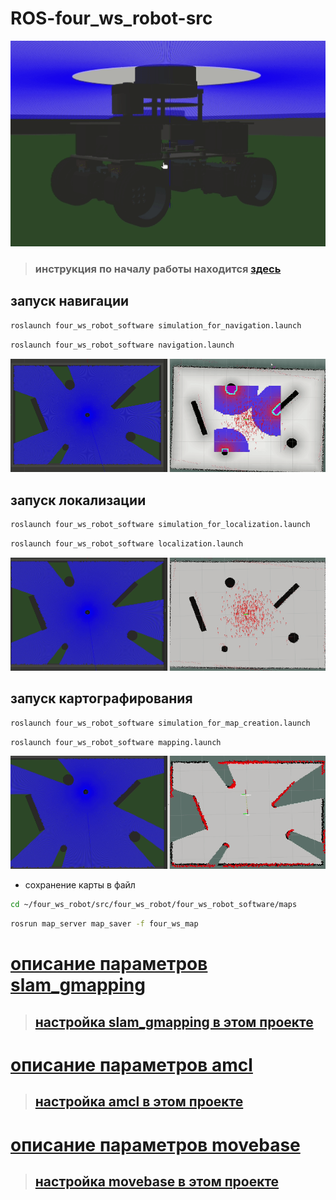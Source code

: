 # ROS-four_ws_robot-src

<p align="center">
<img src="docs/model.gif">
</p>

> ### инструкция по началу работы находится [здесь](docs/DEVELOPMENT.md)

## запуск навигации

```bash
roslaunch four_ws_robot_software simulation_for_navigation.launch
```

```bash
roslaunch four_ws_robot_software navigation.launch
```

<p align="center">
<img src="docs/navigation.gif">
</p>

## запуск локализации

```bash
roslaunch four_ws_robot_software simulation_for_localization.launch
```

```bash
roslaunch four_ws_robot_software localization.launch
```

<p align="center">
<img src="docs/localization.gif">
</p>

## запуск картографирования

```bash
roslaunch four_ws_robot_software simulation_for_map_creation.launch
```

```bash
roslaunch four_ws_robot_software mapping.launch
```

<p align="center">
<img src="docs/slam_gmapping.gif">
</p>

* сохранение карты в файл

```bash
cd ~/four_ws_robot/src/four_ws_robot/four_ws_robot_software/maps
```

```bash
rosrun map_server map_saver -f four_ws_map
```

# [описание параметров slam_gmapping](docs/slam_gmapping_params.md)

> ## [настройка slam_gmapping в этом проекте](four_ws_robot_software/config/slam_gmapping_params/slam_gmapping_params_test.yaml)

# [описание параметров amcl](docs/amcl_params.md)

> ## [настройка amcl в этом проекте](four_ws_robot_software/config/amcl_params/amcl_params_test.yaml)

# [описание параметров movebase](docs/movebase_params.md)

> ## [настройка movebase в этом проекте](four_ws_robot_software/config/movebase_params/movebase_params_test.yaml)